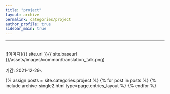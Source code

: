 ```yaml
---
title: "project"
layout: archive
permalink: categories/project
author_profile: true
sidebar_main: true
---
```

---
<br/>
![이미지]({{ site.url }}{{ site.baseurl }}/assets/images/common/translation_talk.png)

기간: 2021-12-29~

{% assign posts = site.categories.project %}
{% for post in posts %} {% include archive-single2.html type=page.entries_layout %} {% endfor %}

